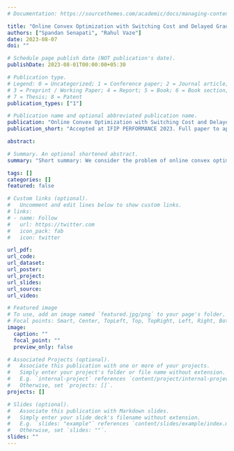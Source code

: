 ```yaml
---
# Documentation: https://sourcethemes.com/academic/docs/managing-content/

title: "Online Convex Optimization with Switching Cost and Delayed Gradients"
authors: ["Spandan Senapati", "Rahul Vaze"]
date: 2023-08-07
doi: ""

# Schedule page publish date (NOT publication's date).
publishDate: 2023-08-01T00:00:00+05:30

# Publication type.
# Legend: 0 = Uncategorized; 1 = Conference paper; 2 = Journal article;
# 3 = Preprint / Working Paper; 4 = Report; 5 = Book; 6 = Book section;
# 7 = Thesis; 8 = Patent
publication_types: ["1"]

# Publication name and optional abbreviated publication name.
publication: "Online Convex Optimization with Switching Cost and Delayed Gradients"
publication_short: "Accepted at IFIP PERFORMANCE 2023. Full paper to appear in *Elsevier Performance Evaluation* and an extended abstract to appear in the ACM SIGMETRICS Performance Evaluation Review"

abstract:

# Summary. An optional shortened abstract.
summary: "Short summary: We consider the problem of online convex optimization with switching cost, in the limited information setting, where an algorithm can take action $x_{t}$ using only information about the gradient of $f_{t - 1}$ at multiple points. We show a surprising fact: a simple projected gradient descent based algorithm is powerful enough and has similar theoretical guarantees as more sophisticated algorithms (which require even more information). We derive (almost matching) lower bounds for the problem and show a fundamental difference when the switching cost is quadratic vs linear."

tags: []
categories: []
featured: false

# Custom links (optional).
#   Uncomment and edit lines below to show custom links.
# links:
# - name: Follow
#   url: https://twitter.com
#   icon_pack: fab
#   icon: twitter

url_pdf:
url_code:
url_dataset:
url_poster:
url_project:
url_slides:
url_source:
url_video:

# Featured image
# To use, add an image named `featured.jpg/png` to your page's folder. 
# Focal points: Smart, Center, TopLeft, Top, TopRight, Left, Right, BottomLeft, Bottom, BottomRight.
image:
  caption: ""
  focal_point: ""
  preview_only: false

# Associated Projects (optional).
#   Associate this publication with one or more of your projects.
#   Simply enter your project's folder or file name without extension.
#   E.g. `internal-project` references `content/project/internal-project/index.md`.
#   Otherwise, set `projects: []`.
projects: []

# Slides (optional).
#   Associate this publication with Markdown slides.
#   Simply enter your slide deck's filename without extension.
#   E.g. `slides: "example"` references `content/slides/example/index.md`.
#   Otherwise, set `slides: ""`.
slides: ""
---
```

